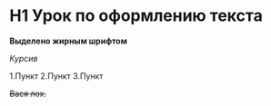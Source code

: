 # H1 Урок по оформлению текста

**Выделено жирным шрифтом**

*Курсив*

1.Пункт
2.Пункт
3.Пункт

~~Вася лох.~~
